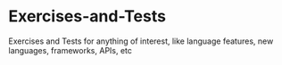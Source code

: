 # Exercises-and-Tests
Exercises and Tests for anything of interest, like language features, new languages, frameworks, APIs, etc
